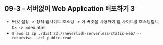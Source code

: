 ## 09-3 - 서버없이 Web Application 배포하기 3
- 버킷 설정 -> 정적 웹사이트 호스팅 -> 이 버킷을 사용하여 웹 사이트를 호스팅합니다. -> index.html
- `$ aws s3 cp ./dist s3://neverlish-serverless-static-web/ --recursive --acl public-read`
